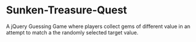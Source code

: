 # Sunken-Treasure-Quest
A jQuery Guessing Game where players collect gems of different value in an attempt to match a the randomly selected target value.
